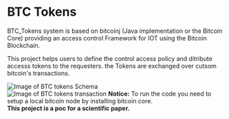 # BTC Tokens
BTC_Tokens system is based on bitcoinj (Java implementation or the Bitcoin Core) providing an access control Framework for IOT using the Bitcoin Blockchain. 

This project helps users to define the control access policy and ditribute accesss tokens to the requesters. the Tokens are exchanged over cutsom bitcoin's transactions.

![Image of BTC tokens Schema](https://s11.postimg.org/90khsvjub/schema.png)
<br>
![Image of BTC tokens transaction](https://s15.postimg.org/qtfa361hn/tx1.png)
**Notice:**
To run the code you need to setup a local bitcoin node by installing bitcoin core. <br>
**This project is a poc for a scientific paper.**
